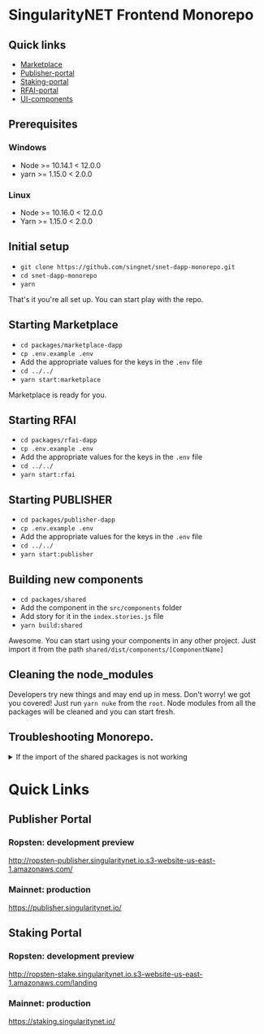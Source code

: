 # SingularityNET Frontend Monorepo

## Quick links
 - [Marketplace](https://beta.singularitynet.io/)
 - [Publisher-portal](https://publisher.singularitynet.io/)
 - [Staking-portal](https://staking.singularitynet.io/)
 - [RFAI-portal](https://rfai.singularitynet.io/)
 - [UI-components](https://custom-ui.singularitynet.io/index.html)
 
## Prerequisites
### Windows
- Node >= 10.14.1 < 12.0.0
- yarn >= 1.15.0 < 2.0.0
### Linux
- Node >= 10.16.0 < 12.0.0
- Yarn >= 1.15.0  < 2.0.0

## Initial setup
- `git clone https://github.com/singnet/snet-dapp-monorepo.git`
- `cd snet-dapp-monorepo`
- `yarn`

That's it you're all set up. You can start play with the repo.

## Starting Marketplace
- `cd packages/marketplace-dapp`
- `cp .env.example .env`
- Add the appropriate values for the keys in the `.env` file
- `cd ../../`
- `yarn start:marketplace`

Marketplace is ready for you. 

## Starting RFAI
- `cd packages/rfai-dapp`
- `cp .env.example .env`
- Add the appropriate values for the keys in the `.env` file
- `cd ../../`
- `yarn start:rfai`

## Starting PUBLISHER
- `cd packages/publisher-dapp`
- `cp .env.example .env`
- Add the appropriate values for the keys in the `.env` file
- `cd ../../`
- `yarn start:publisher`

## Building new components
- `cd packages/shared`
- Add the component in the `src/components` folder
- Add story for it in the `index.stories.js` file
- `yarn build:shared`
  
Awesome. You can start using your components in any other project. Just import it from the path `shared/dist/components/[ComponentName]`

## Cleaning the node_modules
Developers try new things and may end up in mess. Don't worry! we got you covered! Just run `yarn nuke` from the `root`. Node modules from all the packages will be cleaned and you can start fresh.


## Troubleshooting Monorepo.
<details>
<summary>If the import of the shared packages is not working</summary>
Try running <code>lerna exec -- yarn link</code>.
This will recreate the symlinks of all the packages in the monorepo.

If lerna is not installed globally, then try <code>yarn run link:all</code>. 
This will use the locally installed version of lerna
</details>

# Quick Links
## Publisher Portal
### Ropsten: development preview
http://ropsten-publisher.singularitynet.io.s3-website-us-east-1.amazonaws.com/
### Mainnet: production
https://publisher.singularitynet.io/

## Staking Portal
### Ropsten: development preview
http://ropsten-stake.singularitynet.io.s3-website-us-east-1.amazonaws.com/landing
### Mainnet: production
https://staking.singularitynet.io/